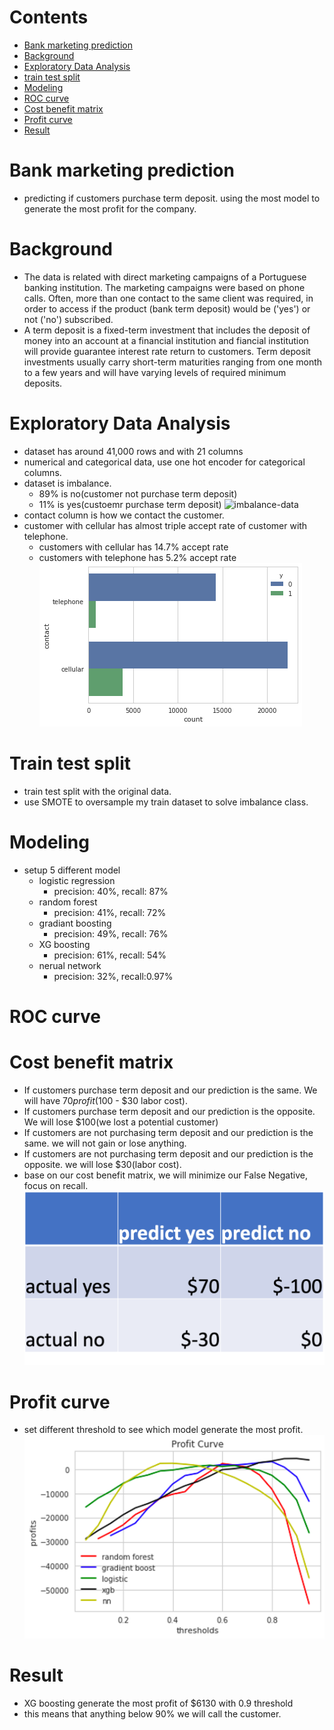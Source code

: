 # Contents
- [Bank marketing prediction](#bank-marketing-prediction)
- [Background](#background)
- [Exploratory Data Analysis](#exploratory-data-analysis)
- [train test split](#train-test-split)
- [Modeling](#modeling)
- [ROC curve](#roc-curve)
- [Cost benefit matrix](#cost-benefit-matrix)
- [Profit curve](#profit-curve)
- [Result](#result)
# Bank marketing prediction
- predicting if customers purchase term deposit. using the most model to generate the most profit for the company.

# Background
- The data is related with direct marketing campaigns of a Portuguese banking institution. The marketing campaigns were based on phone calls. Often, more than one contact to the same client was required, in order to access if the product (bank term deposit) would be ('yes') or not ('no') subscribed. 
- A term deposit is a fixed-term investment that includes the deposit of money into an account at a financial institution and fiancial institution will provide guarantee interest rate return to customers. Term deposit investments usually carry short-term maturities ranging from one month to a few years and will have varying levels of required minimum deposits.

# Exploratory Data Analysis
- dataset has around 41,000 rows and with 21 columns
- numerical and categorical data, use one hot encoder for categorical columns.
- dataset is imbalance. 
  - 89% is no(customer not purchase term deposit)
  - 11% is yes(custoemr purchase term deposit)
![imbalance-data](/image/imbalance-image.png)
- contact column is how we contact the customer.
- customer with cellular has almost triple accept rate of customer with telephone.
  - customers with cellular has 14.7% accept rate
  - customers with telephone has 5.2% accept rate
![contact-image](/image/contact-image.png)

# Train test split
- train test split with the original data.
- use SMOTE to oversample my train dataset to solve imbalance class.

# Modeling
- setup 5 different model
  - logistic regression
    - precision: 40%, recall: 87%
  - random forest 
    - precision: 41%, recall: 72%
  - gradiant boosting
    - precision: 49%, recall: 76%
  - XG boosting
    - precision: 61%, recall: 54%
  - nerual network
    - precision: 32%, recall:0.97%
# ROC curve
  
# Cost benefit matrix
- If customers purchase term deposit and our prediction is the same. We will have $70 profit($100 - $30 labor cost).
- If customers purchase term deposit and our prediction is the opposite. We will lose $100(we lost a potential customer)
- If customers are not purchasing term deposit and our prediction is the same. we will not gain or lose anything.
- If customers are not purchasing term deposit and our prediction is the opposite. we will lose $30(labor cost).
- base on our cost benefit matrix, we will minimize our False Negative, focus on recall.
![cost-benefit-matrix](/image/cost-benefit.png)

# Profit curve
- set different threshold to see which model generate the most profit.
![profit-curve](/image/profit-curve.png)

# Result
- XG boosting generate the most profit of $6130 with 0.9 threshold
- this means that anything below 90% we will call the customer.

